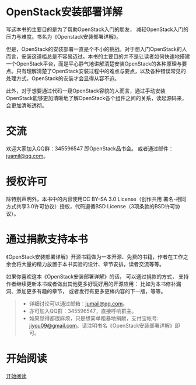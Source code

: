 OpenStack安装部署详解
=================
写这本书的主要目的是为了帮助OpenStack入门的朋友，
减轻OpenStack入门的压力与难度。书名为《Openstack安装部署详解》。

但是，OpenStack的安装部署一直是个不小的挑战。对于想入门OpenStack的人而言，安装这道槛总是不容易迈过。本书的主要目的并不是让读者如何快速地搭建一个OpenStack平台，而是平心静气地讲解清楚安装OpenStack的各种原理与要点。只有理解清楚了OpenStack安装过程中的难点与要点，以及各种错误常见的处理方式，OpenStack的安装才会显得从容不迫。

此外，对于想要通过代码一窥OpenStack容貌的人而言，通过手动安装OpenStack能够更加清晰地了解OpenStack各个组件之间的关系，读起源码来，会更加清晰透彻。


交流
=================
欢迎大家加入QQ群：345596547 即OpenStack品书会。
或者通过邮件：juamil@qq.com。

授权许可
=================
除特别声明外，本书中的内容使用CC BY-SA 3.0 License（创作共用 署名-相同方式共享3.0许可协议）授权，代码遵循BSD License（3项条款的BSD许可协议）。


通过捐款支持本书
=================
《OpenStack安装部署详解》开源书籍做为一本开源、免费的书籍，作者在工作之余会将大量的精力放置于本书实验的设计、章节安排，读者交流等等。

如果你喜欢这本《OpenStack安装部署详解》的话， 可以通过捐款的方式， 支持作者继续更新本书或者做出其他更多好玩好用的开源应用： 比如为本书修补漏洞、添加更多有趣的章节， 或者发行有更多更棒内容的下一版，等等。

>* 详细讨论可以通过邮箱：jumail@qq.com。
>* 亦可加入QQ群：345596547，直接呼响群主。
>* 如果觉得都很麻烦，只是想简单粗暴地捐献，支付宝帐号:  jiyou09@gmail.com。请注明书名《OpenStack安装部署详解》即可。


开始阅读
=================
[开始阅读](https://github.com/JiYou/openstack-depploy/blob/master/index.md)
